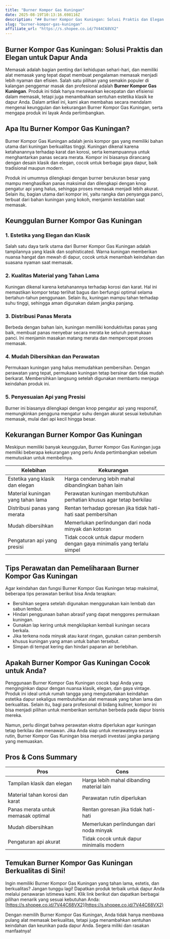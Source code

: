 ```yaml
---
title: "Burner Kompor Gas Kuningan"
date: 2025-08-19T10:13:16.698116Z
description: "## Burner Kompor Gas Kuningan: Solusi Praktis dan Elegan untuk Dapur Anda..."
slug: "burner-kompor-gas-kuningan"
affiliate_url: "https://s.shopee.co.id/7V44C68VX2"
---
```

## Burner Kompor Gas Kuningan: Solusi Praktis dan Elegan untuk Dapur Anda

Memasak adalah bagian penting dari kehidupan sehari-hari, dan memiliki alat memasak yang tepat dapat membuat pengalaman memasak menjadi lebih nyaman dan efisien. Salah satu pilihan yang semakin populer di kalangan penggemar masak dan profesional adalah **Burner Kompor Gas Kuningan**. Produk ini tidak hanya menawarkan kecepatan dan efisiensi dalam memasak, tetapi juga menambahkan sentuhan estetika klasik ke dapur Anda. Dalam artikel ini, kami akan membahas secara mendalam mengenai keunggulan dan kekurangan Burner Kompor Gas Kuningan, serta mengapa produk ini layak Anda pertimbangkan.

## Apa Itu Burner Kompor Gas Kuningan?

Burner Kompor Gas Kuningan adalah jenis kompor gas yang memiliki bahan utama dari kuningan berkualitas tinggi. Kuningan dikenal karena ketahanannya terhadap karat dan korosi, serta kemampuannya untuk menghantarkan panas secara merata. Kompor ini biasanya dirancang dengan desain klasik dan elegan, cocok untuk berbagai gaya dapur, baik tradisional maupun modern.

Produk ini umumnya dilengkapi dengan burner berukuran besar yang mampu menghasilkan panas maksimal dan dilengkapi dengan knop pengatur api yang halus, sehingga proses memasak menjadi lebih akurat. Selain itu, bagian utama dari kompor ini, yaitu rangka dan penyangga panci, terbuat dari bahan kuningan yang kokoh, menjamin kestabilan saat memasak.

## Keunggulan Burner Kompor Gas Kuningan

### 1. Estetika yang Elegan dan Klasik

Salah satu daya tarik utama dari Burner Kompor Gas Kuningan adalah tampilannya yang klasik dan sophisticated. Warna kuningan memberikan nuansa hangat dan mewah di dapur, cocok untuk menambah keindahan dan suasana nyaman saat memasak.

### 2. Kualitas Material yang Tahan Lama

Kuningan dikenal karena ketahanannya terhadap korosi dan karat. Hal ini memastikan kompor tetap terlihat bagus dan berfungsi optimal selama bertahun-tahun penggunaan. Selain itu, kuningan mampu tahan terhadap suhu tinggi, sehingga aman digunakan dalam jangka panjang.

### 3. Distribusi Panas Merata

Berbeda dengan bahan lain, kuningan memiliki konduktivitas panas yang baik, membuat panas menyebar secara merata ke seluruh permukaan panci. Ini menjamin masakan matang merata dan mempercepat proses memasak.

### 4. Mudah Dibersihkan dan Perawatan

Permukaan kuningan yang halus memudahkan pembersihan. Dengan perawatan yang tepat, permukaan kuningan tetap bersinar dan tidak mudah berkarat. Membersihkan langsung setelah digunakan membantu menjaga keindahan produk ini.

### 5. Penyesuaian Api yang Presisi

Burner ini biasanya dilengkapi dengan knop pengatur api yang responsif, memungkinkan pengguna mengatur suhu dengan akurat sesuai kebutuhan memasak, mulai dari api kecil hingga besar.

## Kekurangan Burner Kompor Gas Kuningan

Meskipun memiliki banyak keunggulan, Burner Kompor Gas Kuningan juga memiliki beberapa kekurangan yang perlu Anda pertimbangkan sebelum memutuskan untuk membelinya.

| **Kelebihan** | **Kekurangan** |
|----------------|----------------|
| Estetika yang klasik dan elegan | Harga cenderung lebih mahal dibandingkan bahan lain |
| Material kuningan yang tahan lama | Perawatan kuningan membutuhkan perhatian khusus agar tetap berkilau |
| Distribusi panas yang merata | Rentan terhadap goresan jika tidak hati-hati saat pembersihan |
| Mudah dibersihkan | Memerlukan perlindungan dari noda minyak dan kotoran |
| Pengaturan api yang presisi | Tidak cocok untuk dapur modern dengan gaya minimalis yang terlalu simpel |

## Tips Perawatan dan Pemeliharaan Burner Kompor Gas Kuningan

Agar keindahan dan fungsi Burner Kompor Gas Kuningan tetap maksimal, beberapa tips perawatan berikut bisa Anda terapkan:

- Bersihkan segera setelah digunakan menggunakan kain lembab dan sabun lembut.
- Hindari penggunaan bahan abrasif yang dapat menggores permukaan kuningan.
- Gunakan lap kering untuk mengkilapkan kembali kuningan secara berkala.
- Jika terkena noda minyak atau karat ringan, gunakan cairan pembersih khusus kuningan yang aman untuk bahan tersebut.
- Simpan di tempat kering dan hindari paparan air berlebihan.

## Apakah Burner Kompor Gas Kuningan Cocok untuk Anda?

Penggunaan Burner Kompor Gas Kuningan cocok bagi Anda yang menginginkan dapur dengan nuansa klasik, elegan, dan gaya vintage. Produk ini ideal untuk rumah tangga yang mengutamakan keindahan estetika dapur sekaligus membutuhkan alat memasak yang tahan lama dan berkualitas. Selain itu, bagi para profesional di bidang kuliner, kompor ini bisa menjadi pilihan untuk memberikan sentuhan berbeda pada dapur bisnis mereka.

Namun, perlu diingat bahwa perawatan ekstra diperlukan agar kuningan tetap berkilau dan menawan. Jika Anda siap untuk merawatnya secara rutin, Burner Kompor Gas Kuningan bisa menjadi investasi jangka panjang yang memuaskan.

## Pros & Cons Summary

| **Pros** | **Cons** |
|----------------------------|------------------------------|
| Tampilan klasik dan elegan | Harga lebih mahal dibanding material lain |
| Material tahan korosi dan karat | Perawatan rutin diperlukan |
| Panas merata untuk memasak optimal | Rentan goresan jika tidak hati-hati |
| Mudah dibersihkan | Memerlukan perlindungan dari noda minyak |
| Pengaturan api akurat | Tidak cocok untuk dapur minimalis modern |

## Temukan Burner Kompor Gas Kuningan Berkualitas di Sini!

Ingin memiliki Burner Kompor Gas Kuningan yang tahan lama, estetis, dan berkualitas? Jangan tunggu lagi! Dapatkan produk terbaik untuk dapur Anda melalui penawaran istimewa kami. Klik link berikut dan dapatkan berbagai pilihan menarik yang sesuai kebutuhan Anda: [https://s.shopee.co.id/7V44C68VX2](https://s.shopee.co.id/7V44C68VX2)

Dengan memilih Burner Kompor Gas Kuningan, Anda tidak hanya membawa pulang alat memasak berkualitas, tetapi juga menambahkan sentuhan keindahan dan keunikan pada dapur Anda. Segera miliki dan rasakan manfaatnya!